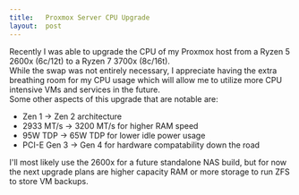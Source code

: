 ```yaml
---
title:   Proxmox Server CPU Upgrade
layout:  post
---
```

Recently I was able to upgrade the CPU of my Proxmox host from a Ryzen 5 2600x (6c/12t) to a Ryzen 7 3700x (8c/16t).  
While the swap was not entirely necessary, I appreciate having the extra breathing room for my CPU usage which will allow me to utilize more CPU intensive VMs and services in the future.  
Some other aspects of this upgrade that are notable are:
- Zen 1 -> Zen 2 architecture
- 2933 MT/s -> 3200 MT/s for higher RAM speed
- 95W TDP -> 65W TDP for lower idle power usage
- PCI-E Gen 3 -> Gen 4 for hardware compatability down the road

I'll most likely use the 2600x for a future standalone NAS build, but for now the next upgrade plans are higher capacity RAM or more storage to run ZFS to store VM backups.
